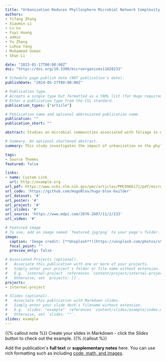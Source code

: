 ```yaml
---
title: "Urbanization Reduces Phyllosphere Microbial Network Complexity and Species Richness of Camphor Trees"
authors:
- Yifang Zhang
- Xiaomin Li
- Lu Lu
- Fuyi Huang
- admin
- Yu Zhang
- Luhua Yang
- Muhammad Usman
- Shun Li

date: "2023-01-17T00:00:00Z"
doi: "https://doi.org/10.3390/microorganisms11020233"

# Schedule page publish date (NOT publication's date).
publishDate: "2024-05-27T00:00:00Z"

# Publication type.
# Accepts a single type but formatted as a YAML list (for Hugo requirements).
# Enter a publication type from the CSL standard.
publication_types: ["article"]

# Publication name and optional abbreviated publication name.
publication: ""
publication_short: ""

abstract: Studies on microbial communities associated with foliage in natural ecosystems have grown in number in recent years yet have rarely focused on urban ecosystems. With urbanization, phyllosphere microorganisms in the urban environment have come under pressures from increasing human activities. To explore the effects of urbanization on the phyllosphere microbial communities of urban ecosystems, we investigated the phyllosphere microbial structure and the diversity of camphor trees in eight parks along a suburban-to-urban gradient. The results showed that the number of ASVs (amplicon sequence variants), unique on the phyllosphere microbial communities of three different urbanization gradients, was 4.54 to 17.99 times higher than that of the shared ASVs. Specific microbial biomarkers were also found for leaf samples from each urbanization gradient. Moreover, significant differences (R^2 = 0.133, p = 0.005) were observed in the phyllosphere microbial structure among the three urbanization gradients. Alpha diversity and co-occurrence patterns of bacterial communities showed that urbanization can strongly reduce the complexity and species richness of the phyllosphere microbial network of camphor trees. Correlation analysis with environmental factors showed that leaf total carbon (C), nitrogen (N), and sulfur (S), as well as leaf C/N, soil pH, and artificial light intensity at night (ALIAN) were the important drivers in determining the divergence of phyllosphere microbial communities across the urbanization gradient. Together, we found that urbanization can affect the composition of the phyllosphere bacterial community of camphor trees, and that the interplay between human activities and plant microbial communities may contribute to shaping the urban microbiome.

# Summary. An optional shortened abstract.
summary: This study investigates the impact of urbanization on the phyllosphere microbial communities of camphor trees in urban ecosystems, revealing significant differences in microbial structure and diversity along a suburban-to-urban gradient, with urbanization reducing network complexity and species richness, and environmental factors such as leaf nutrient content and artificial light intensity playing key roles in shaping these communities.

tags:
- Source Themes
featured: false

links:
- name: Custom Link
  url: http://example.org
url_pdf: https://www.ncbi.nlm.nih.gov/pmc/articles/PMC9966171/pdf/microorganisms-11-00233.pdf
url_code: 'https://github.com/HugoBlox/hugo-blox-builder'
url_dataset: '#'
url_poster: '#'
url_project: '#'
url_slides: '#'
url_source: 'https://www.mdpi.com/2076-2607/11/2/233'
url_video: '#'

# Featured image
# To use, add an image named `featured.jpg/png` to your page's folder. 
image:
  caption: 'Image credit: [**Unsplash**](https://unsplash.com/photos/s9CC2SKySJM)'
  focal_point: ""
  preview_only: false

# Associated Projects (optional).
#   Associate this publication with one or more of your projects.
#   Simply enter your project's folder or file name without extension.
#   E.g. `internal-project` references `content/project/internal-project/index.md`.
#   Otherwise, set `projects: []`.
projects:
- internal-project

# Slides (optional).
#   Associate this publication with Markdown slides.
#   Simply enter your slide deck's filename without extension.
#   E.g. `slides: "example"` references `content/slides/example/index.md`.
#   Otherwise, set `slides: ""`.
slides: example
---
```


{{% callout note %}}
Create your slides in Markdown - click the *Slides* button to check out the example.
{{% /callout %}}

Add the publication's **full text** or **supplementary notes** here. You can use rich formatting such as including [code, math, and images](https://docs.hugoblox.com/content/writing-markdown-latex/).
